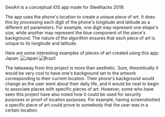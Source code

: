 
GeoArt is a conceptual iOS app made for Steelhacks 2019.

The app uses the phone's location to create a unique piece of art. It does this by processing each digit of the phone's longitude and latitude as a different art parameters. 
For example, one digit may represent one shape's size, while another may represent the blue component of the piece's background. 
The nature of the algorithm ensures that each piece of art is unique to its longitude and latitude.

Here are some interesting examples of pieces of art created using this app:
Japan: 
![Japan](https://i.imgur.com/TFINM6J.png)
![Brazil](https://i.imgur.com/bzttzeC.png)

The takeaway from this project is more than aesthetic. 
Sure, theoretically it would be very cool to have one's background set to the artwork corresponding to their current location. Their phone's background would change as the user went about their daily life, and it would be neat to begin to associate places with specific pieces of art.
However, some who have seen this project have also noted how it could be used for security purposes or proof of location purposes. 
For example, having screenshotted a specific piece of art could prove to somebody that the user was in a certain location. 

